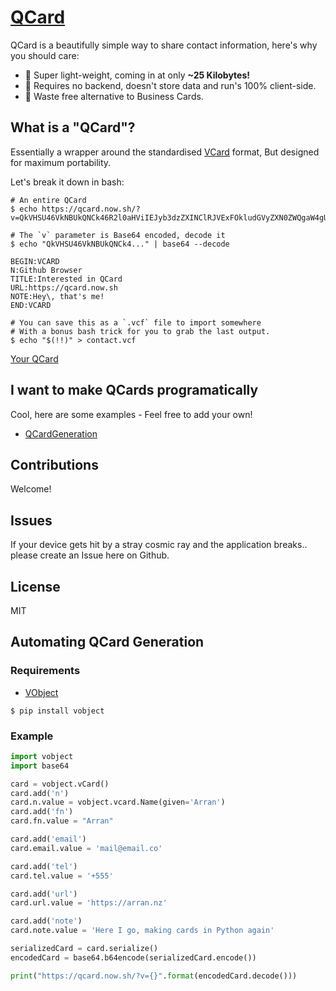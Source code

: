 # [QCard](https://qcard.now.sh)

QCard is a beautifully simple way to share contact information, here's why you should care:

- 🎈 Super light-weight, coming in at only **~25 Kilobytes!**
- 📖 Requires no backend, doesn't store data and run's 100% client-side.
- 💚 Waste free alternative to Business Cards.

## What is a "QCard"?

Essentially a wrapper around the standardised [VCard](https://en.wikipedia.org/wiki/VCard) format, But designed for maximum portability.

Let's break it down in bash:
```shell
# An entire QCard
$ echo https://qcard.now.sh/?v=QkVHSU46VkNBUkQNCk46R2l0aHViIEJyb3dzZXINClRJVExFOkludGVyZXN0ZWQgaW4gUUNhcmQNClVSTDpodHRwczovL3FjYXJkLm5vdy5zaA0KTk9URTpIZXlcLCB0aGF0J3MgbWUhDQpFTkQ6VkNBUkQ=

# The `v` parameter is Base64 encoded, decode it
$ echo "QkVHSU46VkNBUkQNCk4..." | base64 --decode

BEGIN:VCARD
N:Github Browser
TITLE:Interested in QCard
URL:https://qcard.now.sh
NOTE:Hey\, that's me!
END:VCARD

# You can save this as a `.vcf` file to import somewhere
# With a bonus bash trick for you to grab the last output.
$ echo "$(!!)" > contact.vcf
```
[Your QCard](https://qcard.now.sh/?v=QkVHSU46VkNBUkQNCk46R2l0aHViIEJyb3dzZXINClRJVExFOkludGVyZXN0ZWQgaW4gUUNhcmQNClVSTDpodHRwczovL3FjYXJkLm5vdy5zaA0KTk9URTpIZXlcLCB0aGF0J3MgbWUhDQpFTkQ6VkNBUkQ=)

## I want to make QCards programatically

Cool, here are some examples - Feel free to add your own!

 - [QCardGeneration](./examples/QCardGeneration.md)

## Contributions

Welcome!

## Issues

If your device gets hit by a stray cosmic ray and the application breaks.. please create an Issue here on Github.

## License

MIT

## Automating QCard Generation

### Requirements

- [VObject](https://github.com/eventable/vobject)

```shell
$ pip install vobject
```

### Example

```python
import vobject
import base64

card = vobject.vCard()
card.add('n')
card.n.value = vobject.vcard.Name(given='Arran')
card.add('fn')
card.fn.value = "Arran"

card.add('email')
card.email.value = 'mail@email.co'

card.add('tel')
card.tel.value = '+555'

card.add('url')
card.url.value = 'https://arran.nz'

card.add('note')
card.note.value = 'Here I go, making cards in Python again'

serializedCard = card.serialize()
encodedCard = base64.b64encode(serializedCard.encode())

print("https://qcard.now.sh/?v={}".format(encodedCard.decode()))
```



